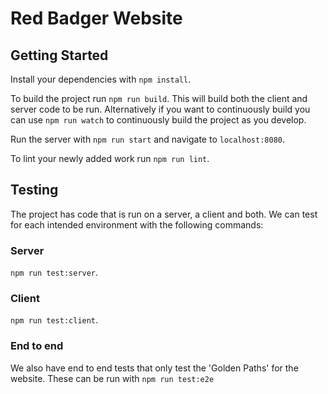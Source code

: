 # Red Badger Website

## Getting Started

Install your dependencies with `npm install`.

To build the project run `npm run build`. This will build both the client and
server code to be run. Alternatively if you want to continuously build you can
use `npm run watch` to continuously build the project as you develop.

Run the server with `npm run start` and navigate to `localhost:8080`.

To lint your newly added work run `npm run lint`.

## Testing

The project has code that is run on a server, a client and both. We can test
for each intended environment with the following commands:

### Server

`npm run test:server`.

### Client

`npm run test:client`.

### End to end

We also have end to end tests that only test the 'Golden Paths' for the
website. These can be run with `npm run test:e2e`
